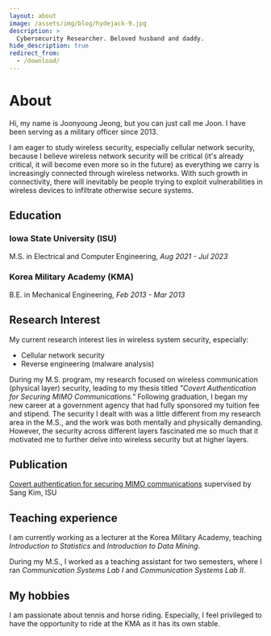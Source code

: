 ```yaml
---
layout: about
image: /assets/img/blog/hydejack-9.jpg
description: >
  Cybersecurity Researcher. Beloved husband and daddy.
hide_description: true
redirect_from:
  - /download/
---
```


# About

Hi, my name is Joonyoung Jeong, but you can just call me Joon. I have been serving as a military officer since 2013. 

I am eager to study wireless security, especially cellular network security, because I believe wireless network security will be critical (it's already critical, it will become even more so in the future) as everything we carry is increasingly connected through wireless networks. With such growth in connectivity, there will inevitably be people trying to exploit vulnerabilities in wireless devices to infiltrate otherwise secure systems.

## Education

### Iowa State University (ISU)
M.S. in Electrical and Computer Engineering, _Aug 2021 - Jul 2023_
### Korea Military Academy (KMA)
B.E. in Mechanical Engineering, _Feb 2013 - Mar 2013_

## Research Interest
My current research interest lies in wireless system security, especially:
- Cellular network security
- Reverse engineering (malware analysis)

During my M.S. program, my research focused on wireless communication (physical layer) security, leading to my thesis titled _"Covert Authentication for Securing MIMO Communications."_ Following graduation, I began my new career at a government agency that had fully sponsored my tuition fee and stipend. The security I dealt with was a little different from my research area in the M.S., and the work was both mentally and physically demanding. However, the security across different layers fascinated me so much that it motivated me to further delve into wireless security but at higher layers. 

## Publication
[Covert authentication for securing MIMO communications](https://dr.lib.iastate.edu/server/api/core/bitstreams/d0ca9bbb-4436-4681-97b7-c97fa3a4ec05/content) supervised by Sang Kim, ISU

## Teaching experience
I am currently working as a lecturer at the Korea Military Academy, teaching _Introduction to Statistics_ and _Introduction to Data Mining_. 

During my M.S., I worked as a teaching assistant for two semesters, where I ran _Communication Systems Lab I_ and _Communication Systems Lab II_. 


## My hobbies

I am passionate about tennis and horse riding. Especially, I feel privileged to have the opportunity to ride at the KMA as it has its own stable.


